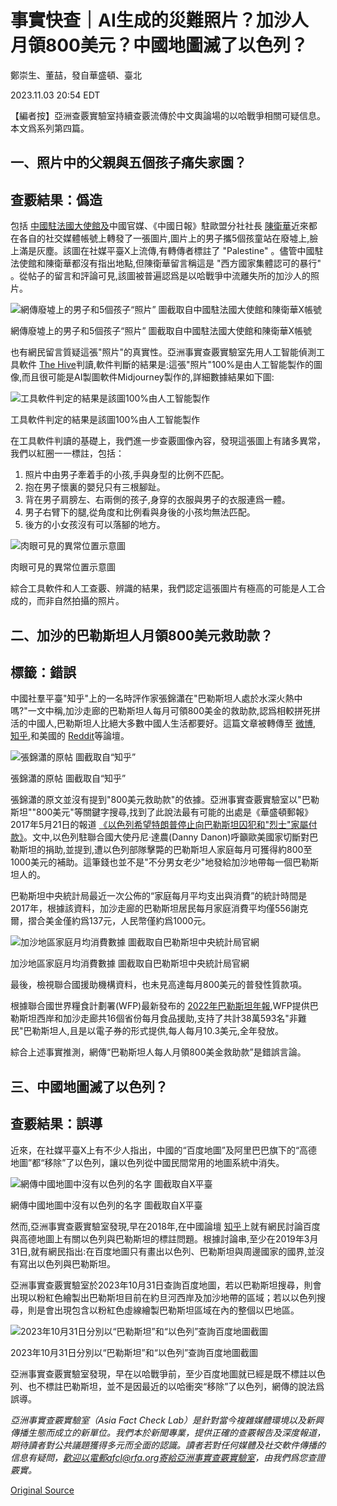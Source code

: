 # 事實快查｜AI生成的災難照片？加沙人月領800美元？中國地圖滅了以色列？

鄭崇生、董喆，發自華盛頓、臺北

2023.11.03 20:54 EDT

【編者按】亞洲查覈實驗室持續查覈流傳於中文輿論場的以哈戰爭相關可疑信息。本文爲系列第四篇。

## 一、照片中的父親與五個孩子痛失家園？

## 查覈結果：僞造

包括 [中國駐法國大使館及](https://x.com/AmbassadeChine/status/1718262759249326313?s=20)中國官媒、《中國日報》駐歐盟分社社長 [陳衛華](https://twitter.com/chenweihua/status/1718254411883979025)近來都在各自的社交媒體帳號上轉發了一張圖片,圖片上的男子攜5個孩童站在廢墟上,臉上滿是灰塵。該圖在社媒平臺X上流傳,有轉傳者標註了 "Palestine" 。儘管中國駐法使館和陳衛華都沒有指出地點,但陳衛華留言稱這是 "西方國家集體認可的暴行" 。從帖子的留言和評論可見,該圖被普遍認爲是以哈戰爭中流離失所的加沙人的照片。

![網傳廢墟上的男子和5個孩子“照片” 圖截取自中國駐法國大使館和陳衛華X帳號](images/S7EPPW53B235SC33XVBZNY7ZWE.png)

網傳廢墟上的男子和5個孩子“照片” 圖截取自中國駐法國大使館和陳衛華X帳號

也有網民留言質疑這張"照片"的真實性。亞洲事實查覈實驗室先用人工智能偵測工具軟件 [The Hive](https://thehive.ai/)判讀,軟件判斷的結果是:這張"照片"100%是由人工智能製作的圖像,而且很可能是AI製圖軟件Midjourney製作的,詳細數據結果如下圖:

![工具軟件判定的結果是該圖100%由人工智能製作](images/JVGYWMCKN55B3GIDYW3GPNWOBM.png)

工具軟件判定的結果是該圖100%由人工智能製作

在工具軟件判讀的基礎上，我們進一步查覈圖像內容，發現這張圖上有諸多異常，我們以紅圈一一標註，包括：

1. 照片中由男子牽着手的小孩,手與身型的比例不匹配。
2. 抱在男子懷裏的嬰兒只有三根腳趾。
3. 背在男子肩膀左、右兩側的孩子,身穿的衣服與男子的衣服連爲一體。
4. 男子右臂下的腿,從角度和比例看與身後的小孩均無法匹配。
5. 後方的小女孩沒有可以落腳的地方。

![肉眼可見的異常位置示意圖](images/VQ6JDA5H654MNEVPPW5A2MZIHU.jpg)

肉眼可見的異常位置示意圖

綜合工具軟件和人工查覈、辨識的結果，我們認定這張圖片有極高的可能是人工合成的，而非自然拍攝的照片。

## 二、加沙的巴勒斯坦人月領800美元救助款？

## 標籤：錯誤

中國社羣平臺"知乎"上的一名時評作家張錦瀟在"巴勒斯坦人處於水深火熱中嗎?"一文中稱,加沙走廊的巴勒斯坦人每月可領800美金的救助款,認爲相較拼死拼活的中國人,巴勒斯坦人比絕大多數中國人生活都要好。這篇文章被轉傳至 [微博](https://archive.ph/2y8Ly), [知乎](https://archive.ph/7MrO1),和美國的 [Reddit](https://archive.ph/6q3JY)等論壇。

![張錦瀟的原帖 圖截取自“知乎”](images/U3MIIOH3XQKJEWASQFGLSMCKQM.png)

張錦瀟的原帖 圖截取自“知乎”

張錦瀟的原文並沒有提到"800美元救助款"的依據。亞洲事實查覈實驗室以"巴勒斯坦""800美元"等關鍵字搜尋,找到了此說法最有可能的出處是《華盛頓郵報》2017年5月21日的報道 [《以色列希望特朗普停止向巴勒斯坦囚犯和"烈士"家屬付款》](https://www.washingtonpost.com/world/middle_east/israel-wants-trump-to-stop-palestinian-payments-to-prisoners-and-families-of-martyrs/2017/05/18/72d08c90-39af-11e7-a59b-26e0451a96fd_story.html)。文中,以色列駐聯合國大使丹尼·達農(Danny Danon)呼籲歐美國家切斷對巴勒斯坦的捐助,並提到,遭以色列部隊擊斃的巴勒斯坦人家庭每月可獲得約800至1000美元的補助。這筆錢也並不是"不分男女老少"地發給加沙地帶每一個巴勒斯坦人的。

巴勒斯坦中央統計局最近一次公佈的“家庭每月平均支出與消費”的統計時間是2017年，根據該資料，加沙走廊的巴勒斯坦居民每月家庭消費平均僅556謝克爾，摺合美金僅約爲137元，人民幣僅約爲1000元。

![加沙地區家庭月均消費數據 圖截取自巴勒斯坦中央統計局官網](images/UTUT43PT6XNMH43FPRS4R6V5TI.png)

加沙地區家庭月均消費數據 圖截取自巴勒斯坦中央統計局官網

最後，檢視聯合國援助機構資料，也未見高達每月800美元的普發性質款項。

根據聯合國世界糧食計劃署(WFP)最新發布的 [2022年巴勒斯坦年報](https://docs.wfp.org/api/documents/WFP-0000148001/download/),WFP提供巴勒斯坦西岸和加沙走廊共16個省份每月食品援助,支持了共計38萬593名"非難民"巴勒斯坦人,且是以電子券的形式提供,每人每月10.3美元,全年發放。

綜合上述事實推測，網傳“巴勒斯坦人每人月領800美金救助款”是錯誤言論。

## 三、中國地圖滅了以色列？

## 查覈結果：誤導

近來，在社媒平臺X上有不少人指出，中國的“百度地圖”及阿里巴巴旗下的“高德地圖”都“移除”了以色列，讓以色列從中國民間常用的地圖系統中消失。

![網傳中國地圖中沒有以色列的名字 圖截取自X平臺](images/7UI73II5I7ZEY7YMXTGYUPGVIQ.png)

網傳中國地圖中沒有以色列的名字 圖截取自X平臺

然而,亞洲事實查覈實驗室發現,早在2018年,在中國論壇 [知乎](https://www.zhihu.com/question/306207551/answers/updated)上就有網民討論百度與高德地圖上有關以色列與巴勒斯坦的標註問題。根據討論串,至少在2019年3月31日,就有網民指出:在百度地圖只有畫出以色列、巴勒斯坦與周邊國家的國界,並沒有寫出以色列與巴勒斯坦。

亞洲事實查覈實驗室於2023年10月31日查詢百度地圖，若以巴勒斯坦搜尋，則會出現以粉紅色繪製出巴勒斯坦目前在約旦河西岸及加沙地帶的區域；若以以色列搜尋，則是會出現包含以粉紅色虛線繪製巴勒斯坦區域在內的整個以巴地區。

![2023年10月31日分別以“巴勒斯坦”和“以色列”查詢百度地圖截圖](images/R3TYOUVZCTCRSDEPUHIQM4XIBQ.png)

2023年10月31日分別以“巴勒斯坦”和“以色列”查詢百度地圖截圖

亞洲事實查覈實驗室發現，早在以哈戰爭前，至少百度地圖就已經是既不標註以色列、也不標註巴勒斯坦，並不是因最近的以哈衝突“移除”了以色列，網傳的說法爲誤導。

*亞洲事實查覈實驗室（Asia Fact Check Lab）是針對當今複雜媒體環境以及新興傳播生態而成立的新單位。我們本於新聞專業，提供正確的查覈報告及深度報道，期待讀者對公共議題獲得多元而全面的認識。讀者若對任何媒體及社交軟件傳播的信息有疑問，歡迎以電郵afcl@rfa.org寄給亞洲事實查覈實驗室，由我們爲您查證覈實。*



[Original Source](https://www.rfa.org/mandarin/shishi-hecha/hc-11032023204715.html)